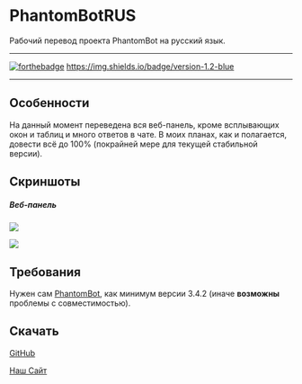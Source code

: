 # PhantomBotRUS

Рабочий перевод проекта PhantomBot на русский язык.

---

[![forthebadge](https://forthebadge.com/images/badges/its-not-a-lie-if-you-believe-it.svg)](https://forthebadge.com) https://img.shields.io/badge/version-1.2-blue

---

## Особенности

На данный момент переведена вся веб-панель, кроме всплывающих окон и таблиц и много ответов в чате. В моих планах, как и полагается, довести всё до 100% (покрайней мере для текущей стабильной версии).

## Скриншоты

##### Веб-панель

![](C:\Users\CTPAWHO\Desktop\Screenshot_22.png)

![](C:\Users\CTPAWHO\Desktop\Screenshot_23.png)

## Требования

Нужен сам [PhantomBot](https://github.com/PhantomBot/PhantomBot), как минимум версии 3.4.2 (иначе **возможны** проблемы с совместимостью).

## Скачать

[GitHub](https://github.com/modetass/PhantomBotRUS/releases)

[Наш Сайт](https://mdts-forum.rf.gd/forumdisplay.php?fid=13)